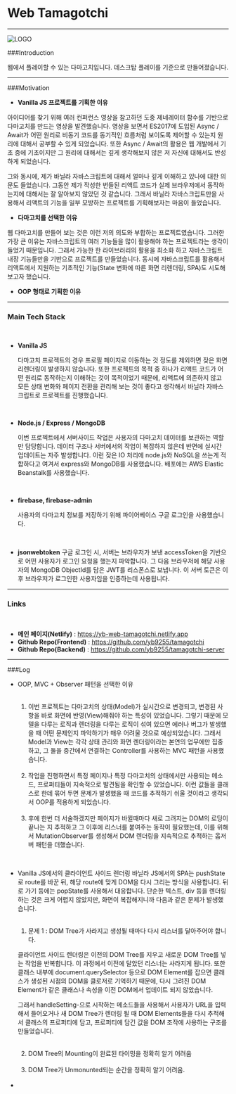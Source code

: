 # Web Tamagotchi

---

![LOGO](https://i.pinimg.com/originals/7e/c0/39/7ec0399de0e72dc73388e9306d7c4745.png)

###Introduction

웹에서 플레이할 수 있는 다마고치입니다. 데스크탑 플레이를 기준으로 만들어졌습니다.

---

###Motivation


- **Vanilla JS 프로젝트를 기획한 이유**

아이디어를 찾기 위해 여러 컨퍼런스 영상을 참고하던 도중 제네레이터 함수를 기반으로 다마고치를 만드는 영상을 발견했습니다. 영상을 보면서 ES2017에 도입된 Async / Await가 어떤 원리로 비동기 코드를 동기적인 흐름처럼 보이도록 제어할 수 있는지 원리에 대해서 공부할 수 있게 되었습니다. 또한 Async / Await의 활용은 웹 개발에서 기초 중에 기초이지만 그 원리에 대해서는 깊게 생각해보지 않은 저 자신에 대해서도 반성하게 되었습니다.

그와 동시에, 제가 바닐라 자바스크립트에 대해서 얼마나 깊게 이해하고 있나에 대한 의문도 들었습니다. 그동안 제가 작성한 번들된 리액트 코드가 실제 브라우저에서 동작하는지에 대해서는 잘 알아보지 않았던 것 같습니다. 그래서 바닐라 자바스크립트만을 사용해서 리액트의 기능을 일부 모방하는 프로젝트를 기획해보자는 마음이 들었습니다.

- **다마고치를 선택한 이유**

웹 다마고치를 만들어 보는 것은 이런 저의 의도와 부합하는 프로젝트였습니다. 그러한 가장 큰 이유는 자바스크립트의 여러 기능들을 많이 활용해야 하는 프로젝트라는 생각이 들었기 때문입니다. 그래서 가능한 한 라이브러리의 활용을 최소화 하고 자바스크립트 내장 기능들만을 기반으로 프로젝트를 만들었습니다. 동시에 자바스크립트를 활용해서 리액트에서 지원하는 기초적인 기능(State 변화에 따른 화면 리렌더링, SPA)도 시도해보고자 했습니다.

- **OOP 형태로 기획한 이유**

---

### Main Tech Stack

<br>

- **Vanilla JS**

  다마고치 프로젝트의 경우 프로필 페이지로 이동하는 것 정도를 제외하면 잦은 화면 리렌더링이 발생하지 않습니다. 또한 프로젝트의 목적 중 하나가 리액트 코드가 어떤 원리로 동작하는지 이해하는 것이 목적이었기 때문에, 리액트에 의존하지 않고 모든 상태 변화와 페이지 전환을 관리해 보는 것이 좋다고 생각해서 바닐라 자바스크립트로 프로젝트를 진행했습니다.

<br>

- **Node.js / Express / MongoDB**

  이번 프로젝트에서 서버사이드 작업은 사용자의 다마고치 데이터를 보관하는 역할만 담당합니다. 데이터 구조나 서버에서의 작업이 복잡하지 않은데 반면에 실시간 업데이트는 자주 발생합니다. 이런 잦은 IO 처리에 node.js와 NoSQL을 쓰는게 적합하다고 여겨서 express와 MongoDB를 사용했습니다. 배포에는 AWS Elastic Beanstalk를 사용했습니다.

<br>

- **firebase, firebase-admin**

  사용자의 다마고치 정보를 저장하기 위해 파이어베이스 구글 로그인을 사용했습니다.

<br>

- **jsonwebtoken**
  구글 로그인 시, 서버는 브라우저가 보낸 accessToken을 기반으로 어떤 사용자가 로그인 요청을 했는지 파악합니다. 그 다음 브라우저에 해당 사용자의 MongoDB ObjectId를 담은 JWT를 리스폰스로 보냅니다. 이 서버 토큰은 이후 브라우저가 로그인한 사용자임을 인증하는데 사용됩니다.

---

### Links

<br>

- **메인 페이지(Netlify)** : https://yb-web-tamagotchi.netlify.app
- **Github Repo(Frontend)** : https://github.com/yb9255/tamagotchi
- **Github Repo(Backend)** : https://github.com/yb9255/tamagotchi-server

---

###Log

- OOP, MVC + Observer 패턴을 선택한 이유

  <br>

  1. 이번 프로젝트는 다마고치의 상태(Model)가 실시간으로 변경되고, 변경된 사항을 바로 화면에 반영(View)해줘야 하는 특성이 있었습니다. 그렇기 때문에 모델을 다루는 로직과 렌더링을 다루는 로직이 섞여 있으면 에러나 버그가 발생했을 때 어떤 문제인지 파악하기가 매우 어려울 것으로 예상되었습니다. 그래서 Model과 View는 각각 상태 관리와 화면 렌더링이라는 본연의 업무에만 집중하고, 그 둘을 중간에서 연결하는 Controller를 사용하는 MVC 패턴을 사용했습니다.

  <br>

  2. 작업을 진행하면서 특정 페이지나 특정 다마고치의 상태에서만 사용되는 메소드, 프로퍼티들이 지속적으로 발견됨을 확인할 수 있었습니다. 이런 값들을 클래스로 한데 묶어 두면 문제가 발생했을 때 코드를 추적하기 쉬울 것이라고 생각되서 OOP를 적용하게 되었습니다.

  <br>

  3. 후에 한번 더 서술하겠지만 페이지가 바뀔때마다 새로 그려지는 DOM의 로딩이 끝나는 지 추적하고 그 이후에 리스너를 붙여주는 동작이 필요했는데, 이를 위해서 MutationObserver를 생성해서 DOM 렌더링을 지속적으로 추적하는 옵저버 패턴을 더했습니다.

<br>

- Vanilla JS에서의 클라이언트 사이드 렌더링
  바닐라 JS에서의 SPA는 pushState로 route를 바꾼 뒤, 해당 route에 맞게 DOM을 다시 그리는 방식을 사용합니다. 뒤로 가기 등에는 popState를 사용해서 대응합니다. 단순한 텍스트, div 등을 렌더링 하는 것은 크게 어렵지 않았지만, 화면이 복잡해지니까 다음과 같은 문제가 발생했습니다.

  <br>

  1. 문제 1 : DOM Tree가 사라지고 생성될 때마다 다시 리스너를 달아주어야 합니다.

  클라이언트 사이드 렌더링은 이전의 DOM Tree를 지우고 새로운 DOM Tree를 넣는 작업을 반복합니다. 이 과정에서 이전에 달았던 리스너는 사라지게 됩니다. 또한 클래스 내부에 document.querySelector 등으로 DOM Element를 잡으면 클래스가 생성된 시점의 DOM을 클로저로 기억하기 때문에, 다시 그려진 DOM Element가 같은 클래스나 속성을 이전 DOM에서 업데이트 되지 않았습니다.

  그래서 handleSetting-으로 시작하는 메소드들을 사용해서 사용자가 URL을 입력해서 들어오거나 새 DOM Tree가 렌더링 될 때 DOM Elements들을 다시 추적해서 클래스의 프로퍼티에 담고, 프로퍼티에 담긴 값을 DOM 조작에 사용하는 구조를 만들었습니다.

  <br>

  2. DOM Tree의 Mounting이 완료된 타이밍을 정확히 알기 어려움

  <br>

  3. DOM Tree가 Unmonunted되는 순간을 정확히 알기 어려움.

  <br>

-
